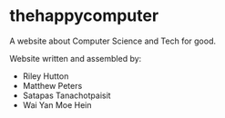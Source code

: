 # thehappycomputer
A website about Computer Science and Tech for good.

Website written and assembled by:

- Riley Hutton
- Matthew Peters
- Satapas Tanachotpaisit
- Wai Yan Moe Hein
